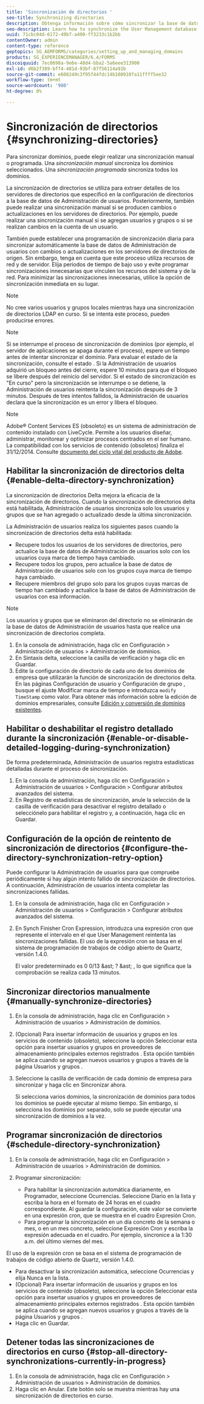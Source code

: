 ```yaml
---
title: 'Sincronización de directorios '
seo-title: Synchronizing directories
description: Obtenga información sobre cómo sincronizar la base de datos de Administración de usuarios con los cambios realizados en los servidores de directorios de origen mediante la sincronización manual o programada.
seo-description: Learn how to synchronize the User Management database with changes to the source directory servers using manual or scheduled synchronization.
uuid: 71cbc04d-6172-49b7-a490-ff3233c1b2bb
contentOwner: admin
content-type: reference
geptopics: SG_AEMFORMS/categories/setting_up_and_managing_domains
products: SG_EXPERIENCEMANAGER/6.4/FORMS
discoiquuid: 7ec0698a-9e6e-48d4-bba2-5a6eee313900
exl-id: d6b2f389-bff4-481d-93bf-87f56114a91b
source-git-commit: e608249c3f95f44fdc14b100910fa11ffff5ee32
workflow-type: tm+mt
source-wordcount: '980'
ht-degree: 0%

---
```


# Sincronización de directorios {#synchronizing-directories}

Para sincronizar dominios, puede elegir realizar una sincronización manual o programada. Una *sincronización manual* sincroniza los dominios seleccionados. Una *sincronización programada* sincroniza todos los dominios.

La sincronización de directorios se utiliza para extraer detalles de los servidores de directorios que especificó en la configuración de directorios a la base de datos de Administración de usuarios. Posteriormente, también puede realizar una sincronización manual si se producen cambios o actualizaciones en los servidores de directorios. Por ejemplo, puede realizar una sincronización manual si se agregan usuarios y grupos o si se realizan cambios en la cuenta de un usuario.

También puede establecer una programación de sincronización diaria para sincronizar automáticamente la base de datos de Administración de usuarios con cambios o actualizaciones en los servidores de directorios de origen. Sin embargo, tenga en cuenta que este proceso utiliza recursos de red y de servidor. Elija períodos de tiempo de bajo uso y evite programar sincronizaciones innecesarias que vinculen los recursos del sistema y de la red. Para minimizar las sincronizaciones innecesarias, utilice la opción de sincronización inmediata en su lugar.

>[!NOTE]
>
>No cree varios usuarios y grupos locales mientras haya una sincronización de directorios LDAP en curso. Si se intenta este proceso, pueden producirse errores.

>[!NOTE]
>
>Si se interrumpe el proceso de sincronización de dominios (por ejemplo, el servidor de aplicaciones se apaga durante el proceso), espere un tiempo antes de intentar sincronizar el dominio. Para evaluar el estado de la sincronización, consulte el estado . Si la Administración de usuarios adquirió un bloqueo antes del cierre, espere 10 minutos para que el bloqueo se libere después del reinicio del servidor. Si el estado de sincronización es &quot;En curso&quot; pero la sincronización se interrumpe o se detiene, la Administración de usuarios reintenta la sincronización después de 3 minutos. Después de tres intentos fallidos, la Administración de usuarios declara que la sincronización es un error y libera el bloqueo.

>[!NOTE]
>
>Adobe® Content Services ES (obsoleto) es un sistema de administración de contenido instalado con LiveCycle. Permite a los usuarios diseñar, administrar, monitorear y optimizar procesos centrados en el ser humano. La compatibilidad con los servicios de contenido (obsoletos) finaliza el 31/12/2014. Consulte [documento del ciclo vital del producto de Adobe](https://www.adobe.com/support/products/enterprise/eol/eol_matrix.html).

## Habilitar la sincronización de directorios delta {#enable-delta-directory-synchronization}

La sincronización de directorios Delta mejora la eficacia de la sincronización de directorios. Cuando la sincronización de directorios delta está habilitada, Administración de usuarios sincroniza solo los usuarios y grupos que se han agregado o actualizado desde la última sincronización.

La Administración de usuarios realiza los siguientes pasos cuando la sincronización de directorios delta está habilitada:

* Recupere todos los usuarios de los servidores de directorios, pero actualice la base de datos de Administración de usuarios solo con los usuarios cuya marca de tiempo haya cambiado.
* Recupere todos los grupos, pero actualice la base de datos de Administración de usuarios solo con los grupos cuya marca de tiempo haya cambiado.
* Recupere miembros del grupo solo para los grupos cuyas marcas de tiempo han cambiado y actualice la base de datos de Administración de usuarios con esa información.

>[!NOTE]
>
>Los usuarios y grupos que se eliminaron del directorio no se eliminarán de la base de datos de Administración de usuarios hasta que realice una sincronización de directorios completa.

1. En la consola de administración, haga clic en Configuración > Administración de usuarios > Administración de dominios.
1. En Sintaxis delta, seleccione la casilla de verificación y haga clic en Guardar.
1. Edite la configuración de directorio de cada uno de los dominios de empresa que utilizarán la función de sincronización de directorios delta. En las páginas Configuración de usuario y Configuración de grupo , busque el ajuste Modificar marca de tiempo e introduzca `modify TimeStamp` como valor. Para obtener más información sobre la edición de dominios empresariales, consulte [Edición y conversión de dominios existentes](/help/forms/using/admin-help/editing-converting-existing-domains.md#editing-and-converting-existing-domains).

## Habilitar o deshabilitar el registro detallado durante la sincronización {#enable-or-disable-detailed-logging-during-synchronization}

De forma predeterminada, Administración de usuarios registra estadísticas detalladas durante el proceso de sincronización.

1. En la consola de administración, haga clic en Configuración > Administración de usuarios > Configuración > Configurar atributos avanzados del sistema.
1. En Registro de estadísticas de sincronización, anule la selección de la casilla de verificación para desactivar el registro detallado o selecciónelo para habilitar el registro y, a continuación, haga clic en Guardar.

## Configuración de la opción de reintento de sincronización de directorios {#configure-the-directory-synchronization-retry-option}

Puede configurar la Administración de usuarios para que compruebe periódicamente si hay algún intento fallido de sincronización de directorios. A continuación, Administración de usuarios intenta completar las sincronizaciones fallidas.

1. En la consola de administración, haga clic en Configuración > Administración de usuarios > Configuración > Configurar atributos avanzados del sistema.
1. En Synch Finisher Cron Expression, introduzca una expresión cron que represente el intervalo en el que User Management reintenta las sincronizaciones fallidas. El uso de la expresión cron se basa en el sistema de programación de trabajos de código abierto de Quartz, versión 1.4.0.

   El valor predeterminado es 0 0/13 &amp;ast; ? &amp;ast; , lo que significa que la comprobación se realiza cada 13 minutos.

## Sincronizar directorios manualmente {#manually-synchronize-directories}

1. En la consola de administración, haga clic en Configuración > Administración de usuarios > Administración de dominios.
1. (Opcional) Para insertar información de usuarios y grupos en los servicios de contenido (obsoleto), seleccione la opción Seleccionar esta opción para insertar usuarios y grupos en proveedores de almacenamiento principales externos registrados . Esta opción también se aplica cuando se agregan nuevos usuarios y grupos a través de la página Usuarios y grupos .
1. Seleccione la casilla de verificación de cada dominio de empresa para sincronizar y haga clic en Sincronizar ahora.

   Si selecciona varios dominios, la sincronización de dominios para todos los dominios se puede ejecutar al mismo tiempo. Sin embargo, si selecciona los dominios por separado, solo se puede ejecutar una sincronización de dominios a la vez.

## Programar sincronización de directorios {#schedule-directory-synchronization}

1. En la consola de administración, haga clic en Configuración > Administración de usuarios > Administración de dominios.
1. Programar sincronización:

   * Para habilitar la sincronización automática diariamente, en Programador, seleccione Ocurrencias. Seleccione Diario en la lista y escriba la hora en el formato de 24 horas en el cuadro correspondiente. Al guardar la configuración, este valor se convierte en una expresión cron, que se muestra en el cuadro Expresión Cron.
   * Para programar la sincronización en un día concreto de la semana o mes, o en un mes concreto, seleccione Expresión Cron y escriba la expresión adecuada en el cuadro. Por ejemplo, sincronice a la 1:30 a.m. del último viernes del mes.

El uso de la expresión cron se basa en el sistema de programación de trabajos de código abierto de Quartz, versión 1.4.0.

* Para desactivar la sincronización automática, seleccione Ocurrencias y elija Nunca en la lista.
* (Opcional) Para insertar información de usuarios y grupos en los servicios de contenido (obsoleto), seleccione la opción Seleccionar esta opción para insertar usuarios y grupos en proveedores de almacenamiento principales externos registrados . Esta opción también se aplica cuando se agregan nuevos usuarios y grupos a través de la página Usuarios y grupos .
* Haga clic en Guardar.

## Detener todas las sincronizaciones de directorios en curso {#stop-all-directory-synchronizations-currently-in-progress}

1. En la consola de administración, haga clic en Configuración > Administración de usuarios > Administración de dominios.
1. Haga clic en Anular. Este botón solo se muestra mientras hay una sincronización de directorios en curso.
